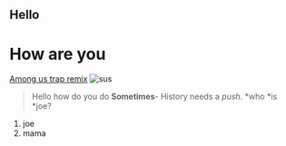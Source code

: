 ## Hello
# How are you
[Among us trap remix](https://www.youtube.com/watch?v=9WX97X4MN6s)
![sus](https://www.amongusavatarcreator.com/assets/img/main/icon.png)
> Hello how do you do
**Sometimes**- History needs a *push*.
*who
*is
*joe?
1. joe
2. mama
